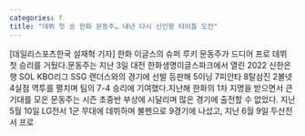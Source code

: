 ```yaml
---
categories: f
title: "데뷔 첫 승 한화 문동주… 내년 다시 신인왕 타이틀 도전"
---
```

[데일리스포츠한국 설재혁 기자] 한화 이글스의 슈퍼 루키 문동주가 드디어 프로 데뷔 첫 승리를 거뒀다.문동주는 지난 3일 대전 한화생명이글스파크에서 열린 2022 신한은행 SOL KBO리그 SSG 랜더스와의 경기에 선발 등판해 5이닝 7피안타 8탈삼진 2볼넷 4실점 역투를 펼치며 팀의 7-4 승리에 기여했다.지난해 한화의 1차 지명을 받으면서 큰 기대를 모은 문동주는 시즌 초중반 부상에 시달리며 많은 경기에 출전할 수 없었다. 지난 5월 10일 LG전서 1군 무대에 데뷔하며 불펜으로 9경기에 나섰고, 지난 6월 9일 두산전서 프로